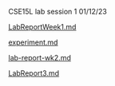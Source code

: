 CSE15L lab session 1 01/12/23 

[LabReportWeek1.md](LabReportWeek1.md)

[experiment.md](experiment.md)

[lab-report-wk2.md](lab-report-wk2.md)

[LabReport3.md](LabReport3.md)



